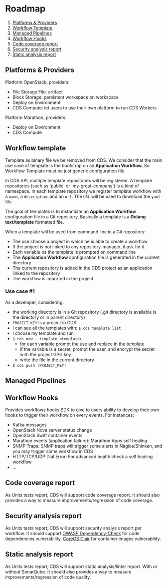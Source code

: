 # Roadmap

1. [Platforms & Providers](#platforms)
1. [Workflow Template](#template)
1. [Managed Pipelines](#managed-pipelines)
1. [Workflow Hooks](#hooks)
1. [Code coverage report](#coverage)
1. [Security analysis report](#security)
1. [Static analysis report](#static)

## Platforms & Providers <a name="platforms"></a>

Platform OpenStack, providers: 
 - File Storage File: artifact
 - Block Storage: persistent workspace on workspace 
 - Deploy on Environment
 - CDS Compute: let users to use their own platform to run CDS Workers

Platform Marathon, providers:
 - Deploy on Environment
 - CDS Compute


## Workflow template <a name="template"></a>

Template as binary file we be removed from CDS. We consider that the main use case of template is the bootstrap on an **Application Workflow**. So Workflow Template must be just generic configuration file.

In CDS API, multiple template repositories will be registered. A template repositories (such as 'public' or 'my-great-company') is a kind of namespace. In each template repository we register template workflow with a `name`, a `description` and an `url`. The `URL` will be used to download the `yaml` file.

The goal of templates is to instantiate an **Application Workflow** configuration file in a Git repository. Basically a template is a **Golang text/template** formatted file.

When a template will be used from command line in a Git repository:

- The use choose a project in which he is able to create a workflow
- If the project is not linked to any repository-manager, it ask for it
- Each variable os the template is prompted on command line
- The **Application Workflow** configuration file is generated in the current directory
- The current repository is added in the CDS project as an application linked to the repository
- The workflow is imported in the project

### Use case #1

As a developer, considering:

- the working directory is in a Git repository (.git directory is available is the directory or in parent directory)
- `PROJECT_KEY` is a project in CDS
- I can see all the templates with: `$ cds template list`
- I choose my template and run
- `$ cds new --template <template>`
  - for each variable prompt the use and replace in the template
  - if the variable is a secret, prompt the user, and encrypt the secret with the project GPG key
  - write the file in the current directory
- `$ cds push [PROJECT_KEY]`

## Managed Pipelines <a name="managed-pipeline"></a>

## Workflow Hooks <a name="hooks"></a>

Provides workflows hooks SDK to give to users ability to develop their own hooks to trigger their workflow on every events. For instances:

- Kafka messages
- OpenStack Nova server status change
- OpenStack Swift container events
- Marathon events (application failure): Marathon Apps self healing
- SNMP Traps: SNMP traps will trigger some alerts in Nagios/Shinken, and you may trigger some workflow in CDS
- HTTP/TCP/UDP Dial Error: For advanced health check a self healing workflow
- ...

## Code coverage report <a name="coverage"></a>

As Units tests report, CDS will support code coverage report. It should also provides a way to measure improvements/regression of code coverage.

## Security analysis report <a name="security"></a>

As Units tests report, CDS will support security analysis report per workflow. It should support [OWASP Dependency-Check](https://www.owasp.org/index.php/OWASP_Dependency_Check) for code dependencies vulnerability, [CoreOS Clair](https://github.com/coreos/clair) for container images vulnerability.

## Static analysis report <a name="static"></a>

As Units tests report, CDS will support static analysis/linter report. With or without SonarQube. It should also provides a way to measure improvements/regression of code quality.

